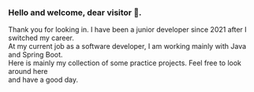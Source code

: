 
### Hello and welcome, dear visitor 👋.

Thank you for looking in. I have been a junior developer since 2021 after I switched my career.  
At my current job as a software developer, I am working mainly with Java and Spring Boot.  
Here is mainly my collection of some practice projects. Feel free to look around here  
and have a good day.
